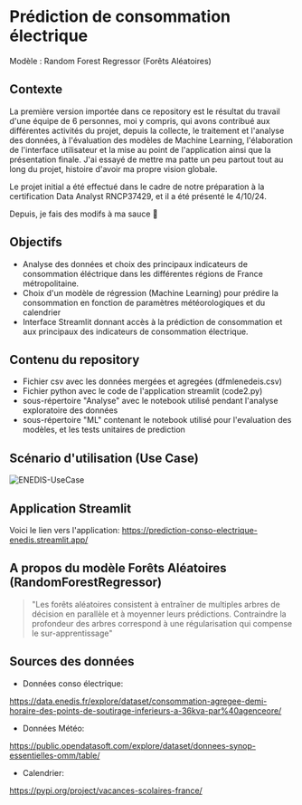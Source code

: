 # Prédiction de consommation électrique
Modèle : Random Forest Regressor (Forêts Aléatoires)

## Contexte
La première version importée dans ce repository est le résultat du travail d'une équipe de 6 personnes, moi y compris, qui avons contribué aux différentes activités du projet, depuis la collecte, le traitement et l'analyse des données, à l'évaluation des modèles de Machine Learning,  l'élaboration de l'interface utilisateur et la mise au point de l'application ainsi que la présentation finale. J'ai essayé de mettre ma patte un peu partout tout au long du projet, histoire d'avoir ma propre vision globale.

Le projet initial a été effectué dans le cadre de notre préparation à la certification Data Analyst RNCP37429, et il a été présenté le 4/10/24.

Depuis, je fais des modifs à ma sauce 🥰

## Objectifs

* Analyse des données et choix des principaux indicateurs de consommation éléctrique dans les différentes régions de France métropolitaine.
* Choix d'un modèle  de régression (Machine Learning) pour prédire la consommation en fonction de paramètres météorologiques et du calendrier 
* Interface Streamlit donnant accès à la prédiction de consommation et aux principaux des indicateurs de consommation électrique.

## Contenu du repository
* Fichier csv avec les données mergées et agregées (dfmlenedeis.csv)
* Fichier python avec le code de l'application streamlit (code2.py)
* sous-répertoire "Analyse" avec le notebook utilisé pendant l'analyse exploratoire des données
* sous-répertoire "ML" contenant le notebook utilisé pour l'evaluation des modèles, et les tests unitaires de prediction

## Scénario d'utilisation (Use Case)

  ![ENEDIS-UseCase](https://github.com/user-attachments/assets/adb78f7a-7be1-4684-9cd8-b6567589368f)

## Application Streamlit
Voici le lien vers l'application: https://prediction-conso-electrique-enedis.streamlit.app/

## A propos du modèle Forêts Aléatoires (RandomForestRegressor)
> "Les forêts aléatoires consistent à entraîner de multiples arbres de décision en parallèle et à moyenner leurs prédictions. Contraindre la profondeur des arbres correspond à une régularisation qui compense le sur-apprentissage"

## Sources des données
* Données conso électrique:

https://data.enedis.fr/explore/dataset/consommation-agregee-demi-horaire-des-points-de-soutirage-inferieurs-a-36kva-par%40agenceore/

* Données Météo:
  
https://public.opendatasoft.com/explore/dataset/donnees-synop-essentielles-omm/table/

* Calendrier:
  
https://pypi.org/project/vacances-scolaires-france/
